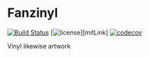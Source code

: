 # Fanzinyl

[![Build Status](https://travis-ci.org/jjorgemoura/fanzinyl.svg?branch=master)](http://travis-ci.org/jjorgemoura/fanzinyl) [![license](https://img.shields.io/github/license/mashape/apistatus.svg)][mitLink] [![codecov](https://codecov.io/gh/jjorgemoura/fanzinyl/branch/master/graph/badge.svg)](https://codecov.io/gh/jjorgemoura/fanzinyl)

Vinyl likewise artwork
